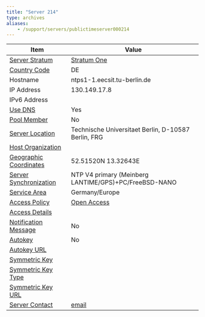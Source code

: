 ```yaml
---
title: "Server 214"
type: archives
aliases:
    - /support/servers/publictimeserver000214
---
```


| Item | Value |
| ----- | ----- |
| [Server Stratum](/support/servers/serverstratum) | [Stratum One](/support/servers/stratumonetimeservers) |
| [Country Code](/support/servers/countrycode) | DE |
| Hostname |  ntps1-1.eecsit.tu-berlin.de |
| IP Address |  130.149.17.8 |
| IPv6 Address | |
| [Use DNS](/support/servers/usedns) | Yes |
| [Pool Member](/support/servers/poolmember) | No |
| [Server Location](/support/servers/serverlocation) |  Technische Universitaet Berlin, D-10587 Berlin, FRG |
| [Host Organization](/support/servers/hostorganization) | |
| [ Geographic Coordinates](/support/servers/geographiccoordinates) |  52.51520N 13.32643E |
| [Server Synchronization](/support/servers/serversynchronization) |  NTP V4 primary (Meinberg LANTIME/GPS)+PC/FreeBSD-NANO |
| [Service Area](/support/servers/servicearea) |  Germany/Europe |
| [Access Policy](/support/servers/accesspolicy) | [Open Access](/support/servers/openaccess) |
| [Access Details](/support/servers/accessdetails) |  |
| [Notification Message](/support/servers/notificationmessage) | No |
| [Autokey](/support/servers/autokey) | No |
| [Autokey URL](/support/servers/autokeyurl) | |
| [Symmetric Key](/support/servers/symmetrickey) |  |
| [Symmetric Key Type](/support/servers/symmetrickeytype) | |
| [Symmetric Key URL](/support/servers/symmetrickeyurl) | |
| [Server Contact](/support/servers/servercontact) | [email](mailto:service@eecs.tu-berlin.de) |